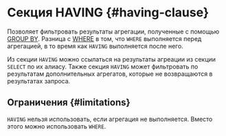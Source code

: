 # Секция HAVING {#having-clause}

Позволяет фильтровать результаты агрегации, полученные с помощью [GROUP BY](group-by.md). Разница с [WHERE](where.md) в том, что `WHERE` выполняется перед агрегацией, в то время как `HAVING` выполняется после него.

Из секции `HAVING` можно ссылаться на результаты агреации из секции `SELECT` по их алиасу. Также секция `HAVING`  может фильтровать по результатам дополнительных агрегатов, которые не возвращаются в результатах запроса.

## Ограничения {#limitations}

`HAVING` нельзя использовать, если агрегация не выполняется. Вместо этого можно использовать `WHERE`.

